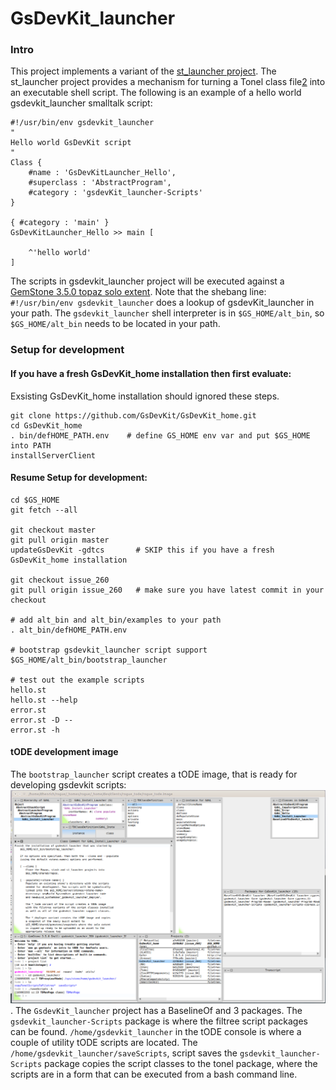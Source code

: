 # GsDevKit_launcher
### Intro
This project implements a variant of the [st_launcher project][1].
The st_launcher project provides a mechanism for turning a Tonel class file[2] into an executable shell script.
The following is an example of a hello world gsdevkit_launcher smalltalk script:
``` smalltalk
#!/usr/bin/env gsdevkit_launcher
"
Hello world GsDevKit script
"
Class {
	#name : 'GsDevKitLauncher_Hello',
	#superclass : 'AbstractProgram',
	#category : 'gsdevKit_launcher-Scripts'
}

{ #category : 'main' }
GsDevKitLauncher_Hello >> main [

	^'hello world'
]
```
The scripts in gsdevkit_launcher project will be executed against a [GemStone 3.5.0 topaz solo extent][3].
Note that the shebang line: `#!/usr/bin/env gsdevkit_launcher` does a lookup of gsdevKit_launcher in your path.
The `gsdevkit_launcher` shell interpreter is in `$GS_HOME/alt_bin`, so `$GS_HOME/alt_bin` needs to be located in your path.

### Setup for development
#### If you have a fresh GsDevKit_home installation then first evaluate:
Exsisting GsDevKit_home installation should ignored these steps.
```
git clone https://github.com/GsDevKit/GsDevKit_home.git
cd GsDevKit_home
. bin/defHOME_PATH.env    # define GS_HOME env var and put $GS_HOME into PATH
installServerClient
```
#### Resume Setup for development:
```
cd $GS_HOME
git fetch --all

git checkout master
git pull origin master
updateGsDevKit -gdtcs       # SKIP this if you have a fresh GsDevKit_home installation

git checkout issue_260
git pull origin issue_260	# make sure you have latest commit in your checkout

# add alt_bin and alt_bin/examples to your path
. alt_bin/defHOME_PATH.env

# bootstrap gsdevkit_launcher script support
$GS_HOME/alt_bin/bootstrap_launcher

# test out the example scripts
hello.st
hello.st --help
error.st
error.st -D --
error.st -h
```
#### tODE development image
The `bootstrap_launcher` script creates a tODE image, that is ready for developing gsdevkit scripts:
![gsdevkit_launcher tode image][4].
The `GsdevKit_launcher` project has a BaselineOf and 3 packages.
The `gsdevkit_launcher-Scripts` package is where the filtree script packages can be found.
`/home/gsdevkit_launcher` in the tODE console is where a couple of utility tODE scripts are located. 
The `/home/gsdevkit_launcher/saveScripts`, script saves the `gsdevkit_launcher-Scripts` package copies the script classes to the tonel package, where the scripts are in a form that can be executed from a bash command line.

[1]: https://github.com/dalehenrich/st_launcher
[2]: https://github.com/pharo-vcs/tonel#tonel-spec
[3]: https://downloads.gemtalksystems.com/docs/GemStone64/3.5.x/GS64-ReleaseNotes-3.5/2-AdministrationChanges.htm#pgfId-1963111
[4]: ../../../docs/images/tode_gsdevkit_launcher_350.png
